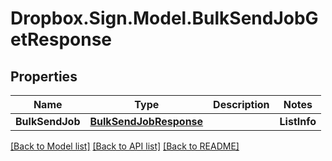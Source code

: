 # Dropbox.Sign.Model.BulkSendJobGetResponse

## Properties

Name | Type | Description | Notes
------------ | ------------- | ------------- | -------------
**BulkSendJob** | [**BulkSendJobResponse**](BulkSendJobResponse.md) |    | **ListInfo** | [**ListInfoResponse**](ListInfoResponse.md) |    | **SignatureRequests** | [**List&lt;BulkSendJobGetResponseSignatureRequests&gt;**](BulkSendJobGetResponseSignatureRequests.md) |  Contains information about the Signature Requests sent in bulk.  | **Warnings** | [**List&lt;WarningResponse&gt;**](WarningResponse.md) |  A list of warnings.  | [optional] 

[[Back to Model list]](../README.md#documentation-for-models) [[Back to API list]](../README.md#documentation-for-api-endpoints) [[Back to README]](../README.md)

